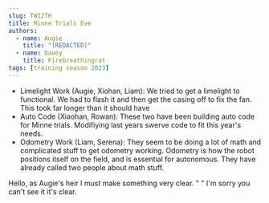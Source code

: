 ```yaml
---
slug: TW12TH
title: Minne Trials Eve
authors:
  - name: Augie
    title: "[REDACTED]"
  - name: Davey
    title: Firebreathingrat
tags: [training season 2023]
---
```


* Limelight Work (Augie, Xiohan, Liam): We tried to get a limelight to functional. We had to flash it and then get the casing off to fix the fan. This took far longer than it should have 
* Auto Code (Xiaohan, Rowan): These two have been building auto code for Minne trials. Modifiying last years swerve code to fit this year's needs.
* Odometry Work (Liam, Serena): They seem to be doing a lot of math and complicated stuff to get odometry working. Odometry is how the robot positions itself on the field, and is essential for autonomous. They have already called two people about math stuff. 

Hello, as Augie's heir I must make something very clear. "               " I'm sorry you can't see it it's clear. 